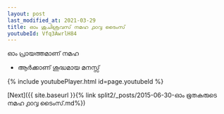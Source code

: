 ```yaml
---
layout: post
last_modified_at: 2021-03-29
title: ഓം ശുചിശ്രവസ് നമഹ ൧൦൮ ടൈംസ്
youtubeId: Vfq3AwrlH84
---
```

 
 
 ഓം പ്രായത്തമാണ് നമഹ 
 
 -  ആർക്കാണ് ശുദ്ധമായ മനസ്സ് 
 
  
 
  
 
 
 
 
 
 


{% include youtubePlayer.html id=page.youtubeId %}
 
[Next]({{ site.baseurl }}{% link  split2/_posts/2015-06-30-ഓം ഭൂതകരുടെ നമഹ ൧൦൮ ടൈംസ്.md%})
 
